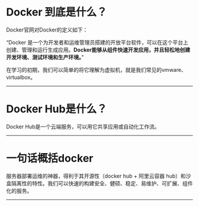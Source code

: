 # Docker 到底是什么？

Docker官网对Docker的定义如下：

“Docker 是一个为开发者和运维管理员搭建的开放平台软件，可以在这个平台上创建、管理和运行生成应用。**Docker能够从组件快速开发应用，并且轻松地创建开发环境、测试环境和生产环境。**”

在学习的初期，我们可以简单的将它理解为虚拟机，就是我们常见的vmware、virtualbox。

---

# Docker Hub是什么？

Docker Hub是一个云端服务，可以用它共享应用或自动化工作流。

---

#  一句话概括docker

 服务器部署运维的神器，得利于其开源性（docker hub + 阿里云容器 hub）和沙盒隔离性的特性。我们可以快速的构建安全、健硕、稳定、易维护、可扩展、组件化的服务。

  


---

